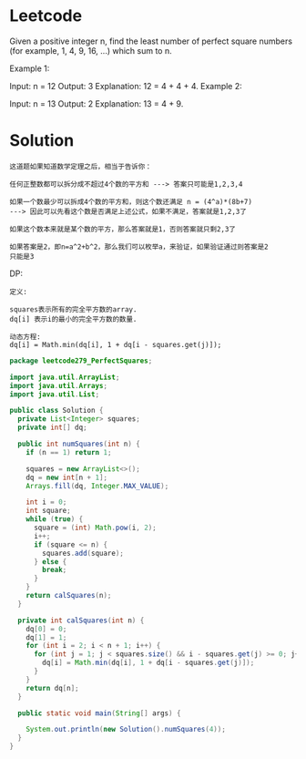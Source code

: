 # Leetcode

Given a positive integer n, find the least number of perfect square numbers (for example, 1, 4, 9, 16, ...) which sum to n.

Example 1:

Input: n = 12
Output: 3 
Explanation: 12 = 4 + 4 + 4.
Example 2:

Input: n = 13
Output: 2
Explanation: 13 = 4 + 9.


# Solution

```
这道题如果知道数学定理之后，相当于告诉你：

任何正整数都可以拆分成不超过4个数的平方和 ---> 答案只可能是1,2,3,4

如果一个数最少可以拆成4个数的平方和，则这个数还满足 n = (4^a)*(8b+7)
---> 因此可以先看这个数是否满足上述公式，如果不满足，答案就是1,2,3了

如果这个数本来就是某个数的平方，那么答案就是1，否则答案就只剩2,3了

如果答案是2，即n=a^2+b^2，那么我们可以枚举a，来验证，如果验证通过则答案是2
只能是3
```

DP:


```
定义:

squares表示所有的完全平方数的array.
dq[i] 表示i的最小的完全平方数的数量.

动态方程:
dq[i] = Math.min(dq[i], 1 + dq[i - squares.get(j)]);

```

```java
package leetcode279_PerfectSquares;

import java.util.ArrayList;
import java.util.Arrays;
import java.util.List;

public class Solution {
  private List<Integer> squares;
  private int[] dq;

  public int numSquares(int n) {
    if (n == 1) return 1;

    squares = new ArrayList<>();
    dq = new int[n + 1];
    Arrays.fill(dq, Integer.MAX_VALUE);

    int i = 0;
    int square;
    while (true) {
      square = (int) Math.pow(i, 2);
      i++;
      if (square <= n) {
        squares.add(square);
      } else {
        break;
      }
    }
    return calSquares(n);
  }

  private int calSquares(int n) {
    dq[0] = 0;
    dq[1] = 1;
    for (int i = 2; i < n + 1; i++) {
      for (int j = 1; j < squares.size() && i - squares.get(j) >= 0; j++) {
        dq[i] = Math.min(dq[i], 1 + dq[i - squares.get(j)]);
      }
    }
    return dq[n];
  }

  public static void main(String[] args) {

    System.out.println(new Solution().numSquares(4));
  }
}

```
